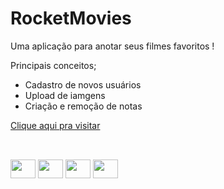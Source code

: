 # RocketMovies

Uma aplicação para anotar seus filmes favoritos !

Principais conceitos;
- Cadastro de novos usuários
- Upload de iamgens
- Criação e remoção de notas

<a href="https://rocket-movies-pielzn9qu-kaioba13.vercel.app/" target="_blank">Clique aqui pra visitar</a>

## 

<div style="display: inline_block"><br>
 <img height="30" width="40" src="https://cdn.jsdelivr.net/gh/devicons/devicon/icons/html5/html5-original.svg" />
 <img height="30" width="40" src="https://cdn.jsdelivr.net/gh/devicons/devicon/icons/css3/css3-original.svg" />
 <img height="30" width="40" src="https://cdn.jsdelivr.net/gh/devicons/devicon/icons/javascript/javascript-original.svg" />
 <img height="30" width="40" src="https://cdn.jsdelivr.net/gh/devicons/devicon/icons/react/react-original-wordmark.svg" />
</div>
